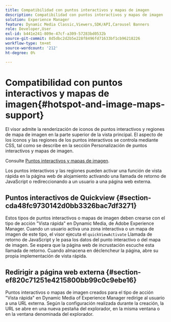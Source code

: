 ```yaml
---
title: Compatibilidad con puntos interactivos y mapas de imagen
description: Compatibilidad con puntos interactivos y mapas de imagen
solution: Experience Manager
feature: Dynamic Media Classic,Viewers,SDK/API,Carousel Banners
role: Developer,User
exl-id: b441e241-809e-47cf-a309-57283bd0532b
source-git-commit: 8d5dbc2d2b5e228f8496fd71633bf1cb96218226
workflow-type: tm+mt
source-wordcount: '212'
ht-degree: 0%

---
```


# Compatibilidad con puntos interactivos y mapas de imagen{#hotspot-and-image-maps-support}

El visor admite la renderización de iconos de puntos interactivos y regiones de mapa de imagen en la parte superior de la vista principal. El aspecto de los iconos y las regiones de los puntos interactivos se controla mediante CSS, tal como se describe en la sección Personalización de puntos interactivos y mapas de imagen.

Consulte [Puntos interactivos y mapas de imagen](../../c-html5-aem-asset-viewers/c-html5-aem-carousel/c-html5-aem-carousel-customizingviewer/r-html5-aem-carousel-customize-hotspots-imagemaps.md#reference-2ac3cc414ef2467390bf53145f1d8d74).

Los puntos interactivos y las regiones pueden activar una función de vista rápida en la página web de alojamiento activando una llamada de retorno de JavaScript o redireccionando a un usuario a una página web externa.

## Puntos interactivos de Quickview {#section-cda48fc9730142d0bb3326bac7df3271}

Estos tipos de puntos interactivos o mapas de imagen deben crearse con el tipo de acción &quot;Vista rápida&quot; en Dynamic Media, de Adobe Experience Manager. Cuando un usuario activa una zona interactiva o un mapa de imagen de este tipo, el visor ejecuta el `quickViewActivate` Llamada de retorno de JavaScript y le pasa los datos del punto interactivo o del mapa de imagen. Se espera que la página web de incrustación escuche esta llamada de retorno. Cuando almacena en déclencheur la página, abre su propia implementación de vista rápida.

## Redirigir a página web externa {#section-ef820c71251e4215800bb99c0c9ebe16}

Puntos interactivos o mapas de imagen creados para el tipo de acción &quot;Vista rápida&quot; en Dynamic Media of Experience Manager redirige al usuario a una URL externa. Según la configuración realizada durante la creación, la URL se abre en una nueva pestaña del explorador, en la misma ventana o en la ventana denominada del explorador.
